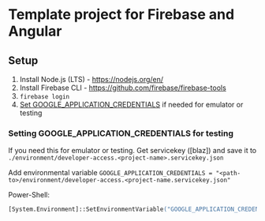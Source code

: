 
# Template project for Firebase and Angular

## Setup

1. Install Node.js (LTS) - <https://nodejs.org/en/>
3. Install Firebase CLI - <https://github.com/firebase/firebase-tools>
4. `firebase login`
5. [Set GOOGLE_APPLICATION_CREDENTIALS](#setting-google_application_credentials-for-testing) if needed for emulator or testing

### Setting GOOGLE_APPLICATION_CREDENTIALS for testing

If you need this for emulator or testing. Get servicekey ([blaz]) and save it to `./environment/developer-access.<project-name>.servicekey.json`

Add environmental variable `GOOGLE_APPLICATION_CREDENTIALS = "<path-to>/environment/developer-access.<project-name.servicekey.json"`

Power-Shell:
```ps
[System.Environment]::SetEnvironmentVariable("GOOGLE_APPLICATION_CREDENTIALS", (Join-Path (Get-Location) "environment\developer-access-<project-name-servicekey.json"), [System.EnvironmentVariableTarget]::User)
```
